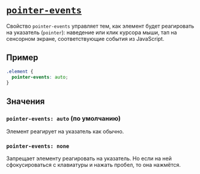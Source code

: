 # [`pointer-events`](../index.md)

Свойство `pointer-events` управляет тем, как элемент будет реагировать на указатель (`pointer`): наведение или клик курсора мыши, тап на сенсорном экране, соответствующие события из JavaScript.

## Пример

```css
.element {
  pointer-events: auto;
}
```

## Значения

### `pointer-events: auto` (по умолчанию)

Элемент реагирует на указатель как обычно.

### `pointer-events: none`

Запрещает элементу реагировать на указатель. Но если на ней сфокусироваться с клавиатуры и нажать пробел, то она нажмётся.
